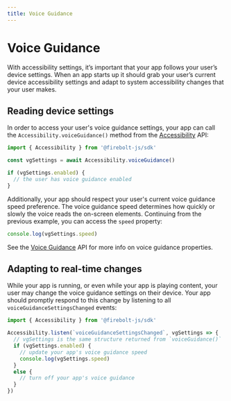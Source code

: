 ```yaml
---
title: Voice Guidance
---
```


# Voice Guidance
With accessibility settings, it’s important that your app follows your user’s device settings. When an app starts up it should grab your user’s current device accessibility settings and adapt to system accessibility changes that your user makes.

## Reading device settings
In order to access your user's voice guidance settings, your app can call the `Accessibility.voiceGuidance()` method from the [Accessibility](/api/accessibility/) API:

```javascript 
import { Accessibility } from '@firebolt-js/sdk'

const vgSettings = await Accessibility.voiceGuidance()

if (vgSettings.enabled) {
  // the user has voice guidance enabled
}
``` 

Additionally, your app should respect your user's current voice guidance speed preference. The voice guidance speed determines how quickly or slowly the voice reads the on-screen elements. Continuing from the previous example, you can access the `speed` property:


```javascript
console.log(vgSettings.speed)
```

See the [Voice Guidance](/api/accessibility/#voiceguidance) API for more info on voice guidance properties.

## Adapting to real-time changes
While your app is running, or even while your app is playing content, your user may change the voice guidance settings on their device. Your app should promptly respond to this change by listening to all `voiceGuidanceSettingsChanged` events:

```javascript
import { Accessibility } from '@firebolt-js/sdk'

Accessibility.listen(`voiceGuidanceSettingsChanged`, vgSettings => {
  // vgSettings is the same structure returned from `voiceGuidance()`
  if (vgSettings.enabled) {
    // update your app's voice guidance speed
    console.log(vgSettings.speed)
  }
  else {
    // turn off your app's voice guidance
  }
})
```

